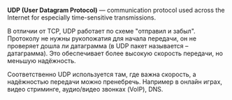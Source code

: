 **UDP (User Datagram Protocol)** — communication protocol used across the Internet for especially time-sensitive transmissions.

В отличии от TCP, UDP работает по схеме "отправил и забыл". Протоколу не нужны рукопожатия для начала передачи, он не проверяет дошла ли датаграмма (в UDP пакет называется – датаграмма). Это обеспечивает более высокую скорость передачи, но меньшую надёжность.

Соответственно UDP используется там, где важна скорость, а надёжностью передачи можно пренебречь. Например в онлайн играх, видео стриминге, аудио/видео звонках (VoIP), DNS.